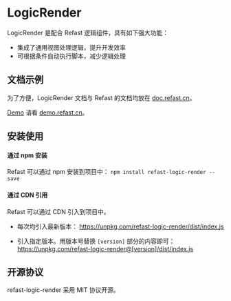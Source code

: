 # LogicRender
LogicRender 是配合 Refast 逻辑组件，具有如下强大功能：

- 集成了通用视图处理逻辑，提升开发效率
- 可根据条件自动执行脚本，减少逻辑处理


## 文档示例

为了方便，LogicRender 文档与 Refast 的文档均放在 [doc.refast.cn](http://doc.refast.cn)。

[Demo](https://github.com/recore/refast-demo) 请看 [demo.refast.cn](http://demo.refast.cn)。

## 安装使用
#### 通过 npm 安装
Refast 可以通过 npm 安装到项目中： 
`npm install refast-logic-render --save`

#### 通过 CDN 引用

Refast 可以通过 CDN 引入到项目中。
* 每次均引入最新版本：
https://unpkg.com/refast-logic-render/dist/index.js

* 引入指定版本。用版本号替换 `[version]` 部分的内容即可：
https://unpkg.com/refast-logic-render@[version]/dist/index.js

## 开源协议

refast-logic-render 采用 MIT 协议开源。
